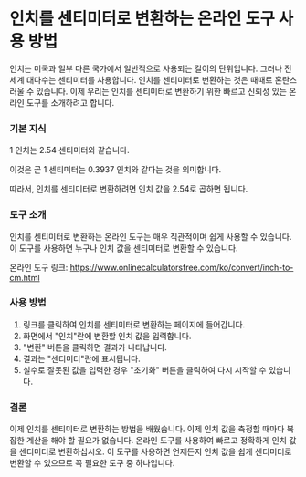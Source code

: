 인치를 센티미터로 변환하는 온라인 도구 사용 방법
===========================

인치는 미국과 일부 다른 국가에서 일반적으로 사용되는 길이의 단위입니다. 그러나 전 세계 대다수는 센티미터를 사용합니다. 인치를 센티미터로 변환하는 것은 때때로 혼란스러울 수 있습니다. 이제 우리는 인치를 센티미터로 변환하기 위한 빠르고 신뢰성 있는 온라인 도구를 소개하려고 합니다.

### 기본 지식

1 인치는 2.54 센티미터와 같습니다.

이것은 곧 1 센티미터는 0.3937 인치와 같다는 것을 의미합니다.

따라서, 인치를 센티미터로 변환하려면 인치 값을 2.54로 곱하면 됩니다.

### 도구 소개

인치를 센티미터로 변환하는 온라인 도구는 매우 직관적이며 쉽게 사용할 수 있습니다. 이 도구를 사용하면 누구나 인치 값을 센티미터로 변환할 수 있습니다.

온라인 도구 링크: <https://www.onlinecalculatorsfree.com/ko/convert/inch-to-cm.html>

### 사용 방법

1. 링크를 클릭하여 인치를 센티미터로 변환하는 페이지에 들어갑니다.
2. 화면에서 "인치"란에 변환할 인치 값을 입력합니다.
3. "변환" 버튼을 클릭하면 결과가 나타납니다.
4. 결과는 "센티미터"란에 표시됩니다.
5. 실수로 잘못된 값을 입력한 경우 "초기화" 버튼을 클릭하여 다시 시작할 수 있습니다.

### 결론

이제 인치를 센티미터로 변환하는 방법을 배웠습니다. 이제 인치 값을 측정할 때마다 복잡한 계산을 해야 할 필요가 없습니다. 온라인 도구를 사용하여 빠르고 정확하게 인치 값을 센티미터로 변환하십시오. 이 도구를 사용하면 언제든지 인치 값을 쉽게 센티미터로 변환할 수 있으므로 꼭 필요한 도구 중 하나입니다.